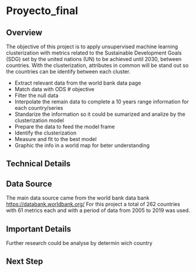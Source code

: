 # Proyecto_final

## Overview

The objective of this project is to apply unsupervised machine learning clusterization with metrics related to the Sustainable Development Goals (SDG) set by the united nations (UN) to be achieved until 2030, between countries. With the clusterization, attributes in common will be stand out so the countries can be identify between each cluster.

* Extract relevant data from the world bank data page
* Match data with ODS # objective 
* Filter the null data
* Interpolate the remain data to complete a 10 years range information for each country/series
* Standarize the information so it could be sumarized and analize by the clusterization model 
* Prepare the data to feed the model frame
* Identify the clusterization 
* Measure and fit to the best model
* Graphic the info in a world map for beter understanding

## Technical Details

## Data Source

The main data source came from the world bank data bank https://databank.worldbank.org/
For this project a total of 262 countries with 61 metrics each and with a period of data from 2005 to 2019 was used.

## Important Details
Further research could be analyse by determin wich country 

## Next Step
